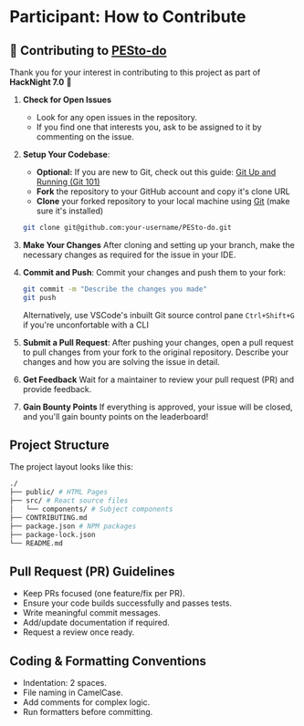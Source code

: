 # Participant: How to Contribute

## 🤝 Contributing to [PESto-do](https://github.com/acmpesuecc/PESto-do)
Thank you for your interest in contributing to this project as part of **HackNight 7.0** 🎉  

1. **Check for Open Issues**  
   - Look for any open issues in the repository.  
   - If you find one that interests you, ask to be assigned to it by commenting on the issue.  

2. **Setup Your Codebase**:
   - **Optional:** If you are new to Git, check out this guide: [Git Up and Running (Git 101)](https://rowjee.com/blog/git_up_and_running)
   - **Fork** the repository to your GitHub account and copy it's clone URL
   - **Clone** your forked repository to your local machine using [Git](https://docs.github.com/en/get-started/getting-started-with-git/set-up-git) (make sure it's installed)

   ```bash
   git clone git@github.com:your-username/PESto-do.git
   ```

5. **Make Your Changes**
   After cloning and setting up your branch, make the necessary changes as required for the issue in your IDE.

6. **Commit and Push**:
   Commit your changes and push them to your fork:

   ```bash
   git commit -m "Describe the changes you made"
   git push
   ```

   Alternatively, use VSCode's inbuilt Git source control pane `Ctrl+Shift+G` if you're unconfortable with a CLI

7. **Submit a Pull Request**:
   After pushing your changes, open a pull request to pull changes from your fork to the original repository.
   Describe your changes and how you are solving the issue in detail.

8. **Get Feedback**
   Wait for a maintainer to review your pull request (PR) and provide feedback.

9. **Gain Bounty Points**
   If everything is approved, your issue will be closed, and you'll gain bounty points on the leaderboard!

## Project Structure

The project layout looks like this:
```bash
./
├── public/ # HTML Pages
├── src/ # React source files
│   └── components/ # Subject components
├── CONTRIBUTING.md
├── package.json # NPM packages
├── package-lock.json
└── README.md
```
## Pull Request (PR) Guidelines

- Keep PRs focused (one feature/fix per PR).
- Ensure your code builds successfully and passes tests.
- Write meaningful commit messages.
- Add/update documentation if required.
- Request a review once ready.

## Coding & Formatting Conventions

- Indentation: 2 spaces.
- File naming in CamelCase.
- Add comments for complex logic.
- Run formatters before committing.
